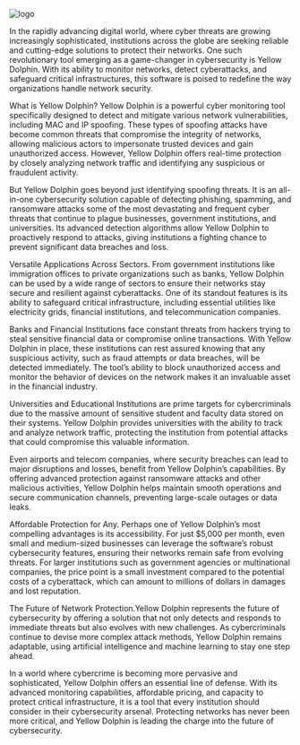 
![logo](https://github.com/user-attachments/assets/34ac33fb-8526-4604-9d3d-4ecdc4dc2c26)


In the rapidly advancing digital world, where cyber threats are growing increasingly sophisticated, institutions across 
the globe are seeking reliable and cutting-edge solutions to protect their networks. One such revolutionary tool emerging as a game-changer 
in cybersecurity is Yellow Dolphin. With its ability to monitor networks, detect cyberattacks, and safeguard critical infrastructures, this 
software is poised to redefine the way organizations handle network security.

What is Yellow Dolphin? Yellow Dolphin is a powerful cyber monitoring tool specifically designed to detect and mitigate various network vulnerabilities, 
including MAC and IP spoofing. These types of spoofing attacks have become common threats that compromise the integrity of networks, 
allowing malicious actors to impersonate trusted devices and gain unauthorized access. However, Yellow Dolphin offers real-time protection 
by closely analyzing network traffic and identifying any suspicious or fraudulent activity.

But Yellow Dolphin goes beyond just identifying spoofing threats. It is an all-in-one cybersecurity solution capable of detecting phishing, spamming, 
and ransomware attacks some of the most devastating and frequent cyber threats that continue to plague businesses, government institutions, 
and universities. Its advanced detection algorithms allow Yellow Dolphin to proactively respond to attacks, giving institutions a fighting chance to prevent 
significant data breaches and loss.

Versatile Applications Across Sectors. From government institutions like immigration offices to private organizations such as banks, 
Yellow Dolphin can be used by a wide range of sectors to ensure their networks stay secure and resilient against cyberattacks. 
One of its standout features is its ability to safeguard critical infrastructure, including essential utilities like electricity grids, 
financial institutions, and telecommunication companies.

Banks and Financial Institutions face constant threats from hackers trying to steal sensitive financial data or compromise online transactions. 
With Yellow Dolphin in place, these institutions can rest assured knowing that any suspicious activity, such as fraud attempts or data breaches, 
will be detected immediately. The tool’s ability to block unauthorized access and monitor the behavior of devices on the network makes it an 
invaluable asset in the financial industry.

Universities and Educational Institutions are prime targets for cybercriminals due to the massive amount of sensitive student 
and faculty data stored on their systems. Yellow Dolphin provides universities with the ability to track and analyze network traffic, 
protecting the institution from potential attacks that could compromise this valuable information.

Even airports and telecom companies, where security breaches can lead to major disruptions and losses, benefit from Yellow Dolphin’s capabilities. 
By offering advanced protection against ransomware attacks and other malicious activities, Yellow Dolphin helps maintain smooth operations and secure 
communication channels, preventing large-scale outages or data leaks.

Affordable Protection for Any. Perhaps one of Yellow Dolphin’s most compelling advantages is its accessibility. 
For just $5,000 per month, even small and medium-sized businesses can leverage the software’s robust cybersecurity features, 
ensuring their networks remain safe from evolving threats. For larger institutions such as government agencies or multinational companies, 
the price point is a small investment compared to the potential costs of a cyberattack, which can amount to millions of dollars in damages and lost reputation.

The Future of Network Protection.Yellow Dolphin represents the future of cybersecurity by offering a solution that not only detects 
and responds to immediate threats but also evolves with new challenges. As cybercriminals continue to devise more complex attack methods, 
Yellow Dolphin remains adaptable, using artificial intelligence and machine learning to stay one step ahead.

In a world where cybercrime is becoming more pervasive and sophisticated, Yellow Dolphin offers an essential line of defense. 
With its advanced monitoring capabilities, affordable pricing, and capacity to protect critical infrastructure, it is a tool that every institution should consider in their cybersecurity arsenal. 
Protecting networks has never been more critical, and Yellow Dolphin is leading the charge into the future of cybersecurity.
